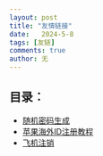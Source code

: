 ```yaml
---
layout: post
title: "友情链接"
date:   2024-5-8
tags: [友链]
comments: true
author: 无
---
```


<!-- more -->

## 目录︰

<ul>
 <li> <a href="https://www.lddgo.net/string/randompassword">随机密码生成</a> </li>
 <li> <a href="https://bitpie.zendesk.com/hc/zh-cn/articles/4402595605519-%E5%A6%82%E4%BD%95%E7%94%B3%E8%AF%B7%E8%8B%B9%E6%9E%9C%E6%B5%B7%E5%A4%96-Apple-ID">苹果海外ID注册教程</a> </li>
 <li> <a href="https://my.telegram.org/auth?to=deactivate">飞机注销</a> </li>


</ul>
